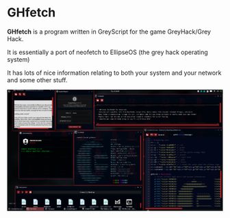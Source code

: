 # GHfetch
**GHfetch** is a program written in GreyScript for the game GreyHack/Grey Hack.

It is essentially a port of neofetch to EllipseOS (the grey hack operating system)

It has lots of nice information relating to both your system and your network and some other stuff.

![Image showcasing GHfetch](/ghfetch.png "GHfetch Showcase")
